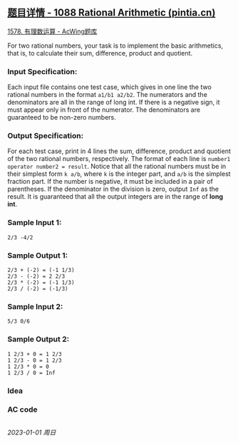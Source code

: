 ## [题目详情 - 1088 Rational Arithmetic (pintia.cn)](https://pintia.cn/problem-sets/994805342720868352/exam/problems/994805378443755520)

[1578. 有理数运算 - AcWing题库](https://www.acwing.com/problem/content/1580/)

For two rational numbers, your task is to implement the basic arithmetics, that is, to calculate their sum, difference, product and quotient.

### Input Specification:

Each input file contains one test case, which gives in one line the two rational numbers in the format `a1/b1 a2/b2`. The numerators and the denominators are all in the range of long int. If there is a negative sign, it must appear only in front of the numerator. The denominators are guaranteed to be non-zero numbers.

### Output Specification:

For each test case, print in 4 lines the sum, difference, product and quotient of the two rational numbers, respectively. The format of each line is `number1 operator number2 = result`. Notice that all the rational numbers must be in their simplest form `k a/b`, where `k` is the integer part, and `a/b` is the simplest fraction part. If the number is negative, it must be included in a pair of parentheses. If the denominator in the division is zero, output `Inf` as the result. It is guaranteed that all the output integers are in the range of **long int**.

### Sample Input 1:

```in
2/3 -4/2
```

### Sample Output 1:

```out
2/3 + (-2) = (-1 1/3)
2/3 - (-2) = 2 2/3
2/3 * (-2) = (-1 1/3)
2/3 / (-2) = (-1/3)
```

### Sample Input 2:

```in
5/3 0/6
```

### Sample Output 2:

```out
1 2/3 + 0 = 1 2/3
1 2/3 - 0 = 1 2/3
1 2/3 * 0 = 0
1 2/3 / 0 = Inf
```

### Idea



### AC code

```cpp
```


*2023-01-01 周日*